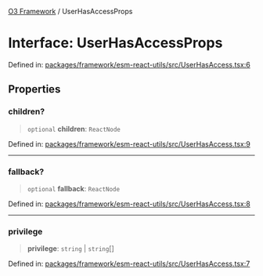 [O3 Framework](../API.md) / UserHasAccessProps

# Interface: UserHasAccessProps

Defined in: [packages/framework/esm-react-utils/src/UserHasAccess.tsx:6](https://github.com/openmrs/openmrs-esm-core/blob/main/packages/framework/esm-react-utils/src/UserHasAccess.tsx#L6)

## Properties

### children?

> `optional` **children**: `ReactNode`

Defined in: [packages/framework/esm-react-utils/src/UserHasAccess.tsx:9](https://github.com/openmrs/openmrs-esm-core/blob/main/packages/framework/esm-react-utils/src/UserHasAccess.tsx#L9)

***

### fallback?

> `optional` **fallback**: `ReactNode`

Defined in: [packages/framework/esm-react-utils/src/UserHasAccess.tsx:8](https://github.com/openmrs/openmrs-esm-core/blob/main/packages/framework/esm-react-utils/src/UserHasAccess.tsx#L8)

***

### privilege

> **privilege**: `string` \| `string`[]

Defined in: [packages/framework/esm-react-utils/src/UserHasAccess.tsx:7](https://github.com/openmrs/openmrs-esm-core/blob/main/packages/framework/esm-react-utils/src/UserHasAccess.tsx#L7)
